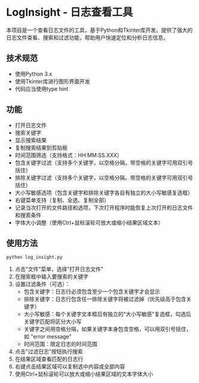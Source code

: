 # LogInsight - 日志查看工具

本项目是一个查看日志文件的工具，基于Python和Tkinter库开发。提供了强大的日志文件查看、搜索和过滤功能，帮助用户快速定位和分析日志信息。

## 技术规范
- 使用Python 3.x
- 使用Tkinter库进行图形界面开发
- 代码应当使用type hint

## 功能
- 打开日志文件
- 搜索关键字
- 显示搜索结果
- 复制搜索结果到剪贴板
- 时间范围筛选（支持格式：HH:MM:SS.XXX）
- 包含关键字过滤（支持多个关键字，以空格分隔，带空格的关键字可用双引号括住）
- 排除关键字过滤（支持多个关键字，以空格分隔，带空格的关键字可用双引号括住）
- 大小写敏感选项（包含关键字和排除关键字各自有独立的大小写敏感复选框）
- 右键菜单支持（复制、全选、复制全部）
- 记录当次打开的文件路径和选项，下次打开程序时能恢复上次打开的日志文件和搜索条件
- 字体大小调整（使用Ctrl+鼠标滚轮可放大或缩小结果区域文本）


## 使用方法

```
python log_insight.py
```

1. 点击"文件"菜单，选择"打开日志文件"
2. 在搜索框中输入要搜索的关键字
3. 设置过滤条件（可选）：
   - 包含关键字：日志行必须包含至少一个包含关键字才会显示
   - 排除关键字：日志行包含任一排除关键字将被过滤掉（优先级高于包含关键字）
   - 大小写敏感：每个关键字文本框后有独立的"大小写敏感"复选框，勾选后关键字匹配将区分大小写
   - 关键字之间用空格分隔，如果关键字本身包含空格，可以用双引号括住，如 "error message"
   - 时间范围：限定日志的时间范围
4. 点击"过滤日志"按钮执行搜索
5. 在结果区域查看匹配的日志行
6. 右键点击结果区域可以复制选中内容或全部内容
7. 使用Ctrl+鼠标滚轮可以放大或缩小结果区域的文本字体大小